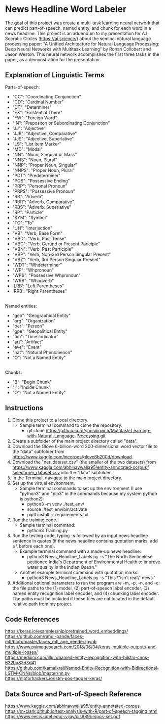 # News Headline Word Labeler

The goal of this project was create a multi-task learning neural network that can predict part-of-speech, named entity, and chunk for each word in a news headline. This project is an addendum to my presentation for A.I. Socratic Circles (https://ai.science/) about the seminal natural language processing paper: "A Unified Architecture for Natural Language Processing: Deep Neural Networks with Multitask Learning" by Ronan Collobert and Jason Weston. This neural network accomplishes the first three tasks in the paper, as a demonstration for the presentation.

## Explanation of Linguistic Terms

Parts-of-speech:<br>
- "CC": "Coordinating Conjunction"<br>
- "CD": "Cardinal Number"<br>
- "DT": "Determiner"<br>
- "EX": "Existential There"<br>
- "FW": "Foreign Word"<br>
- "IN": "Prepositon or Subordinating Conjunction"<br>
- "JJ": "Adjective"<br>
- "JJR": "Adjective, Comparative"<br>
- "JJS": "Adjective, Superlative"<br>
- "LS": "List Item Marker"<br>
- "MD": "Modal"<br>
- "NN": "Noun, Singular or Mass"<br>
- "NNS": "Noun, Plural"<br>
- "NNP": "Proper Noun, Singular"<br>
- "NNPS": "Proper Noun, Plural"<br>
- "PDT": "Predeterminer"<br>
- "POS": "Possessive Ending"<br>
- "PRP": "Personal Pronoun"<br>
- "PRP$": "Possessive Pronoun"<br>
- "RB": "Adverb"<br>
- "RBR": "Adverb, Comparative"<br>
- "RBS": "Adverb, Superlative"<br>
- "RP": "Particle"<br>
- "SYM": "Symbol"<br>
- "TO": "To"<br>
- "UH": "Interjection"<br>
- "VB": "Verb, Base Form"<br>
- "VBD": "Verb, Past Tense"<br>
- "VBG": "Verb, Gerund or Present Pariciple"<br>
- "VBN": "Verb, Past Participle"<br>
- "VBP": "Verb, Non-3rd Person Singular Present"<br>
- "VBZ": "Verb, 3rd Person Singular Present"<br>
- "WDT": "Whdeterminer"<br>
- "WP": "Whpronoun"<br>
- "WP$": "Possessive Whpronoun"<br>
- "WRB": "Whadverb"<br>
- 'LRB': "Left Parentheses"<br>
- 'RRB': "Right Parentheses"<br><br>

Named entities:<br>
- "geo": "Geographical Entity"<br>
- "org": "Organization"<br>
- "per": "Person"<br>
- "gpe": "Geopolitical Entity"<br>
- "tim": "Time Indicator"<br>
- "art": "Artifact"<br>
- "eve": "Event"<br>
- "nat": "Natural Phenomenon"<br>
- "O": "Not a Named Entity"<br><br>

Chunks:<br>
- "B": "Begin Chunk"<br>
- "I": "Inside Chunk"<br>
- "O": "Not a Named Entity"

## Instructions

1. Clone this project to a local directory.
    - Sample terminal command to clone the repository:
        - git clone https://github.com/ynusinovich/Multitask-Learning-with-Natural-Language-Processing.git
2. Create a subfolder of the main project directory called "data".
3. Download the GloVe 6-billion-word 200-dimensional word vector file to the "data" subfolder from https://www.kaggle.com/incorpes/glove6b200d/download.
4. Download the "ner_dataset.csv" (the smaller of the two datasets) from https://www.kaggle.com/abhinavwalia95/entity-annotated-corpus?select=ner_dataset.csv into the "data" subfolder.
5. In the Terminal, navigate to the main project directory.
6. Set up the virtual environment.
    - Sample terminal commands to set up the environment (I use "python3" and "pip3" in the commands because my system python is python2):
        - python3 -m venv ./test_env/
        - source ./test_env/bin/activate
        - pip3 install -r requirements.txt
7. Run the training code.
    - Sample terminal command:
        - python3 Training.py
8. Run the testing code, typing -s followed by an input news headline sentence in quotes (if the news headline contains quotation marks, add a \ before each one).
    - Example terminal command with a made-up news headline:
        - python3 News_Headline_Labels.py -s "The North Sentinelese petitioned India's Department of Environmental Health to improve water quality in the Indian Ocean."
    - Another example terminal command with quotation marks:
        - python3 News_Headline_Labels.py -s "This \\"isn't real\\" news."
9. Additional optional parameters to run the program are -m, -p, -n, and -c: the file paths to the (1) model, (2) part-of-speech label encoder, (3) named entity recognition label encoder, and (4) chunking label encoder. The paths must be included if these files are not located in the default relative path from my project.

## Code References

https://keras.io/examples/nlp/pretrained_word_embeddings/<br>
https://github.com/rahul-pande/faces-mtl/blob/master/faces_mtl_age_gender.ipynb<br>
https://www.pyimagesearch.com/2018/06/04/keras-multiple-outputs-and-multiple-losses/<br>
https://medium.com/illuin/named-entity-recognition-with-bilstm-cnns-632ba83d3d41<br>
https://github.com/kamalkraj/Named-Entity-Recognition-with-Bidirectional-LSTM-CNNs/blob/master/nn.py<br>
https://nlpforhackers.io/lstm-pos-tagger-keras/

## Data Source and Part-of-Speech Reference

https://www.kaggle.com/abhinavwalia95/entity-annotated-corpus<br>
https://m-clark.github.io/text-analysis-with-R/part-of-speech-tagging.html<br>
https://www.eecis.udel.edu/~vijay/cis889/ie/pos-set.pdf
